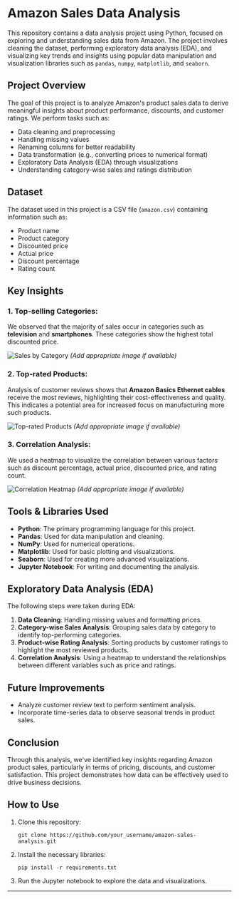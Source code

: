 # Amazon Sales Data Analysis

This repository contains a data analysis project using Python, focused on exploring and understanding sales data from Amazon. The project involves cleaning the dataset, performing exploratory data analysis (EDA), and visualizing key trends and insights using popular data manipulation and visualization libraries such as `pandas`, `numpy`, `matplotlib`, and `seaborn`.

## Project Overview

The goal of this project is to analyze Amazon's product sales data to derive meaningful insights about product performance, discounts, and customer ratings. We perform tasks such as:

- Data cleaning and preprocessing
- Handling missing values
- Renaming columns for better readability
- Data transformation (e.g., converting prices to numerical format)
- Exploratory Data Analysis (EDA) through visualizations
- Understanding category-wise sales and ratings distribution

## Dataset

The dataset used in this project is a CSV file (`amazon.csv`) containing information such as:
- Product name
- Product category
- Discounted price
- Actual price
- Discount percentage
- Rating count

## Key Insights

### 1. **Top-selling Categories:**
   We observed that the majority of sales occur in categories such as **television** and **smartphones**. These categories show the highest total discounted price.

   ![Sales by Category](path_to_image.png)  *(Add appropriate image if available)*

### 2. **Top-rated Products:**
   Analysis of customer reviews shows that **Amazon Basics Ethernet cables** receive the most reviews, highlighting their cost-effectiveness and quality. This indicates a potential area for increased focus on manufacturing more such products.

   ![Top-rated Products](path_to_image.png) *(Add appropriate image if available)*

### 3. **Correlation Analysis:**
   We used a heatmap to visualize the correlation between various factors such as discount percentage, actual price, discounted price, and rating count.

   ![Correlation Heatmap](path_to_image.png) *(Add appropriate image if available)*

## Tools & Libraries Used

- **Python**: The primary programming language for this project.
- **Pandas**: Used for data manipulation and cleaning.
- **NumPy**: Used for numerical operations.
- **Matplotlib**: Used for basic plotting and visualizations.
- **Seaborn**: Used for creating more advanced visualizations.
- **Jupyter Notebook**: For writing and documenting the analysis.

## Exploratory Data Analysis (EDA)

The following steps were taken during EDA:

1. **Data Cleaning**: Handling missing values and formatting prices.
2. **Category-wise Sales Analysis**: Grouping sales data by category to identify top-performing categories.
3. **Product-wise Rating Analysis**: Sorting products by customer ratings to highlight the most reviewed products.
4. **Correlation Analysis**: Using a heatmap to understand the relationships between different variables such as price and ratings.

## Future Improvements

- Analyze customer review text to perform sentiment analysis.
- Incorporate time-series data to observe seasonal trends in product sales.

## Conclusion

Through this analysis, we've identified key insights regarding Amazon product sales, particularly in terms of pricing, discounts, and customer satisfaction. This project demonstrates how data can be effectively used to drive business decisions.

## How to Use

1. Clone this repository:
   ```
   git clone https://github.com/your_username/amazon-sales-analysis.git
   ```
2. Install the necessary libraries:
   ```
   pip install -r requirements.txt
   ```
3. Run the Jupyter notebook to explore the data and visualizations.

---

